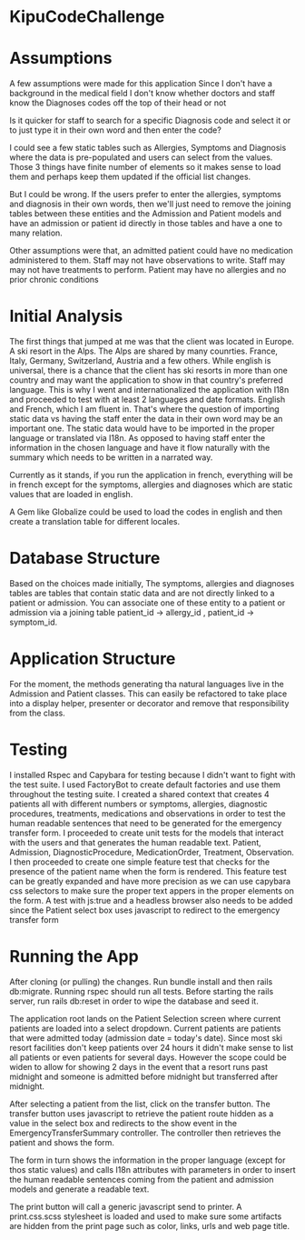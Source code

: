 # KipuCodeChallenge

# Assumptions
  A few assumptions were made for this application
  Since I don't have a background in the medical field
  I don't know whether doctors and staff know the
  Diagnoses codes off the top of their head or not

  Is it quicker for staff to search for a specific
  Diagnosis code and select it or to just type it
  in their own word and then enter the code?

  I could see a few static tables such as
  Allergies, Symptoms and Diagnosis where
  the data is pre-populated and users can select
  from the values. Those 3 things have finite 
  number of elements so it makes sense to load them
  and perhaps keep them updated if the official list
  changes. 

  But I could be wrong. If the users prefer to enter
  the allergies, symptoms and diagnosis in their
  own words, then we'll just need to remove the
  joining tables between these entities and the 
  Admission and Patient models and have an admission
  or patient id directly in those tables and have
  a one to many relation.

  Other assumptions were that, an admitted patient could have no medication administered to them. Staff may not have observations to write. Staff may may not have treatments to perform. Patient may have no allergies and no prior chronic conditions

# Initial Analysis
  The first things that jumped at me was that the client was located in Europe. A ski resort in the Alps. The Alps are shared by many counrties. France, Italy, Germany, Switzerland, Austria and a few others. While english is universal, there is a chance that the client has ski resorts in more than one country and may want the application to show in that country's preferred language. This is why I went and internationalized the application with I18n and proceeded to test with at least 2 languages and date formats. English and French, which I am fluent in. That's where the question of importing static data vs having the staff enter the data in their own word may be an important one. The static data would have to be imported in the proper language or translated via I18n. As opposed to having staff enter the information in the chosen language and have it flow naturally with the summary which needs to be written in a narrated way.

  Currently as it stands, if you run the application in french, everything will be in french except for the symptoms, allergies and diagnoses which are
  static values that are loaded in english.

  A Gem like Globalize could be used to load the codes in english and then create a translation table for different locales.


# Database Structure
  Based on the choices made initially, The symptoms, allergies and diagnoses tables are tables that contain static data and are not directly linked to a patient or admission. You can associate one of these entity to a patient or admission via a joining table patient_id -> allergy_id , patient_id -> symptom_id. 


# Application Structure
  For the moment, the methods generating tha natural
  languages live in the Admission and Patient classes. This can easily be refactored to take place into a display helper, presenter or decorator and remove that responsibility from the class. 

# Testing 
  I installed Rspec and Capybara for testing because I didn't want to fight with the test suite. I used FactoryBot to create default factories and use them throughout the testing suite. I created a shared context that creates 4 patients all with different numbers or symptoms, allergies, diagnostic procedures, treatments, medications and observations in order to test the human readable sentences that need to be generated for the emergency transfer form. I proceeded to create unit tests for the models that interact with the users and that generates the human readable text. Patient, Admission, DiagnosticProcedure, MedicationOrder, Treatment, Observation. I then proceeded to create one simple feature test that checks for the presence of the patient name when the form is rendered. This feature test can be greatly expanded and have more precision as we can use capybara css selectors to make sure the proper text appers in the proper elements on the form. A test with js:true and a headless browser also needs to be added since the Patient select box uses javascript to redirect to the emergency transfer form

# Running the App
  After cloning (or pulling) the changes. Run bundle install and then rails db:migrate. Running rspec should run all tests. Before starting the rails server, run rails db:reset in order to wipe the database and seed it.

  The application root lands on the Patient Selection screen where current patients are loaded into a select dropdown. Current patients are patients that were admitted today (admission date = today's date). Since most ski resort facilities don't keep patients over 24 hours it didn't make sense to list all patients or even patients for several days. However the scope could be widen to allow for showing 2 days in the event that a resort runs past midnight and someone is admitted before midnight but transferred after midnight. 

  After selecting a patient from the list, click on the transfer button. The transfer button uses javascript to retrieve the patient route hidden as a value in the select box and redirects to the show event in the EmergencyTransferSummary controller. The controller then retrieves the patient and shows the form. 

  The form in turn shows the information in the proper language (except for thos static values) and calls I18n attributes with parameters in order to insert the human readable sentences coming from the patient and admission models and generate a readable text.

  The print button will call a generic javascript send to printer. A print.css.scss stylesheet is loaded and used to make sure some artifacts are hidden from the print page such as color, links, urls and web page title.
